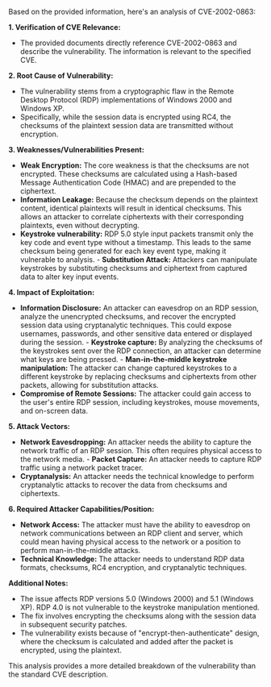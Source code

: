 Based on the provided information, here's an analysis of CVE-2002-0863:

**1. Verification of CVE Relevance:**
   - The provided documents directly reference CVE-2002-0863 and describe the vulnerability. The information is relevant to the specified CVE.

**2. Root Cause of Vulnerability:**
   - The vulnerability stems from a cryptographic flaw in the Remote Desktop Protocol (RDP) implementations of Windows 2000 and Windows XP.
   - Specifically, while the session data is encrypted using RC4, the checksums of the plaintext session data are transmitted without encryption.

**3. Weaknesses/Vulnerabilities Present:**
   - **Weak Encryption:**  The core weakness is that the checksums are not encrypted. These checksums are calculated using a Hash-based Message Authentication Code (HMAC) and are prepended to the ciphertext.
   - **Information Leakage:** Because the checksum depends on the plaintext content, identical plaintexts will result in identical checksums. This allows an attacker to correlate ciphertexts with their corresponding plaintexts, even without decrypting.
   - **Keystroke vulnerability:**  RDP 5.0 style input packets transmit only the key code and event type without a timestamp. This leads to the same checksum being generated for each key event type, making it vulnerable to analysis.
    - **Substitution Attack:**  Attackers can manipulate keystrokes by substituting checksums and ciphertext from captured data to alter key input events.

**4. Impact of Exploitation:**
   - **Information Disclosure:** An attacker can eavesdrop on an RDP session, analyze the unencrypted checksums, and recover the encrypted session data using cryptanalytic techniques. This could expose usernames, passwords, and other sensitive data entered or displayed during the session.
    - **Keystroke capture:** By analyzing the checksums of the keystrokes sent over the RDP connection, an attacker can determine what keys are being pressed.
    - **Man-in-the-middle keystroke manipulation:** The attacker can change captured keystrokes to a different keystroke by replacing checksums and ciphertexts from other packets, allowing for substitution attacks.
   - **Compromise of Remote Sessions:**  The attacker could gain access to the user's entire RDP session, including keystrokes, mouse movements, and on-screen data.

**5. Attack Vectors:**
   - **Network Eavesdropping:**  An attacker needs the ability to capture the network traffic of an RDP session. This often requires physical access to the network media.
    - **Packet Capture:** An attacker needs to capture RDP traffic using a network packet tracer.
   - **Cryptanalysis:** An attacker needs the technical knowledge to perform cryptanalytic attacks to recover the data from checksums and ciphertexts.

**6. Required Attacker Capabilities/Position:**
   - **Network Access:** The attacker must have the ability to eavesdrop on network communications between an RDP client and server, which could mean having physical access to the network or a position to perform man-in-the-middle attacks.
   - **Technical Knowledge:** The attacker needs to understand RDP data formats, checksums, RC4 encryption, and cryptanalytic techniques.

**Additional Notes:**
- The issue affects RDP versions 5.0 (Windows 2000) and 5.1 (Windows XP). RDP 4.0 is not vulnerable to the keystroke manipulation mentioned.
- The fix involves encrypting the checksums along with the session data in subsequent security patches.
- The vulnerability exists because of "encrypt-then-authenticate" design, where the checksum is calculated and added after the packet is encrypted, using the plaintext.

This analysis provides a more detailed breakdown of the vulnerability than the standard CVE description.